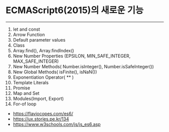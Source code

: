 # ECMAScript6(2015)의 새로운 기능
***

1. let and const
2. Arrow Function
3. Default parameter values
4. Class
5. Array.find(), Array.findIndex()
6. New Number Properties (EPSILON, MIN_SAFE_INTEGER, MAX_SAFE_INTEGER)
7. New Number Methods( Number.isInteger(), Number.isSafeInteger())
8. New Global Methods( isFinite(), isNaN())
9. Exponentiation Operator( ** )
10. Template Literals
11. Promise
12. Map and Set
13. Modules(Import, Export)
14. For-of loop

* https://flaviocopes.com/es6/
* https://ux.stories.pe.kr/134
* https://www.w3schools.com/js/js_es6.asp

